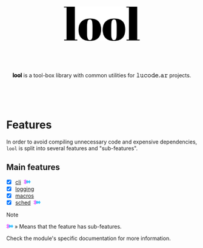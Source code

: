<p align="center"><img src=".github/img/logo.svg" width="200"></p>

<br>
<br>
<br>

<p align="center"><b>𝐥𝐨𝐨𝐥</b> is a tool-box library with common utilities for <b>𝚕𝚞𝚌𝚘𝚍𝚎.𝚊𝚛</b> projects. 
</p>

<br>
<br>
<br>

# Features

In order to avoid compiling unnecessary code and expensive dependencies, `lool` is split into
several features and "sub-features".

## Main features

- [x] [cli](lib/cli)&nbsp;&nbsp;<picture><img alt="has subfeatures" src=".github/img/icon-has-submodules.svg" height="12"></picture>
- [x] [logging](lib/logger)
- [x] [macros](lib/macros)
- [x] [sched](lib/sched)&nbsp;&nbsp;<picture><img alt="has subfeatures" src=".github/img/icon-has-submodules.svg" height="12"></picture>

> [!NOTE]
> 
> <picture><img alt="has subfeatures" src=".github/img/icon-has-submodules.svg" height="12"></picture> » Means that the feature has sub-features.
>
> Check the module's specific documentation for more information.